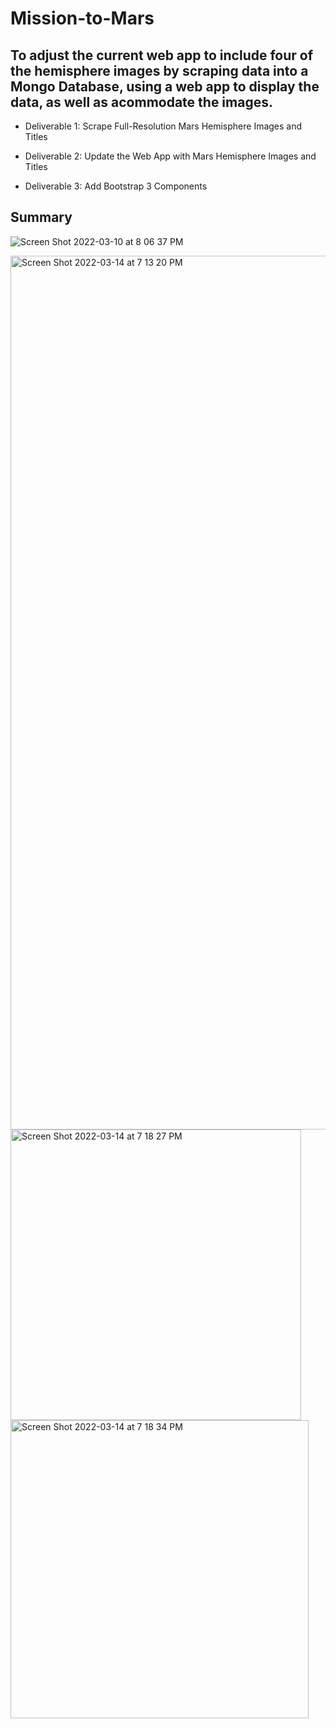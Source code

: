 # Mission-to-Mars

## To adjust the current web app to include four of the hemisphere images by scraping data into a Mongo Database, using a web app to display the data, as well as acommodate the images. 

* Deliverable 1: Scrape Full-Resolution Mars Hemisphere Images and Titles

* Deliverable 2: Update the Web App with Mars Hemisphere Images and Titles

* Deliverable 3: Add Bootstrap 3 Components

## Summary

![Screen Shot 2022-03-10 at 8 06 37 PM](https://user-images.githubusercontent.com/95730183/158287677-4d86fde1-b5fc-4c83-9d4d-a1e2bc019ab2.png)


<img width="1398" alt="Screen Shot 2022-03-14 at 7 13 20 PM" src="https://user-images.githubusercontent.com/95730183/158287759-d39b150b-c4c2-4dfe-a787-5c7b33f86ea4.png">

<img width="465" alt="Screen Shot 2022-03-14 at 7 18 27 PM" src="https://user-images.githubusercontent.com/95730183/158287778-b636e123-70ff-4ba5-b3d9-bd154ac6b5ec.png">

<img width="477" alt="Screen Shot 2022-03-14 at 7 18 34 PM" src="https://user-images.githubusercontent.com/95730183/158287784-8e0a86c4-6660-43c9-ad6c-5987549b0a74.png">
